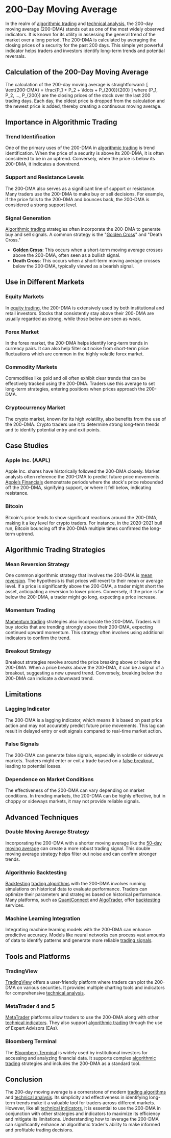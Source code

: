 # 200-Day Moving Average

In the realm of [algorithmic trading](../a/algorithmic_trading.md) and [technical analysis](../t/technical_analysis.md), the 200-day moving average (200-DMA) stands out as one of the most widely observed indicators. It is known for its utility in assessing the general trend of the market over a long period. The 200-DMA is calculated by averaging the closing prices of a security for the past 200 days. This simple yet powerful indicator helps traders and investors identify long-term trends and potential reversals.

## Calculation of the 200-Day Moving Average

The calculation of the 200-day moving average is straightforward:
\[
\text{200-DMA} = \frac{P_1 + P_2 + \ldots + P_{200}}{200}
\]
where \(P_1, P_2, ..., P_{200}\) are the closing prices of the stock over the last 200 trading days. Each day, the oldest price is dropped from the calculation and the newest price is added, thereby creating a continuous moving average.

## Importance in Algorithmic Trading

### Trend Identification
One of the primary uses of the 200-DMA in [algorithmic trading](../a/algorithmic_trading.md) is trend identification. When the price of a security is above its 200-DMA, it is often considered to be in an uptrend. Conversely, when the price is below its 200-DMA, it indicates a downtrend. 

### Support and Resistance Levels
The 200-DMA also serves as a significant line of support or resistance. Many traders use the 200-DMA to make buy or sell decisions. For example, if the price falls to the 200-DMA and bounces back, the 200-DMA is considered a strong support level. 

### Signal Generation
[Algorithmic trading](../a/algorithmic_trading.md) strategies often incorporate the 200-DMA to generate buy and sell signals. A common strategy is the "[Golden Cross](../g/golden_cross.md)" and "Death Cross." 
- **[Golden Cross](../g/golden_cross.md)**: This occurs when a short-term moving average crosses above the 200-DMA, often seen as a bullish signal.
- **Death Cross**: This occurs when a short-term moving average crosses below the 200-DMA, typically viewed as a bearish signal.

## Use in Different Markets

### Equity Markets
In [equity trading](../e/equity_trading.md), the 200-DMA is extensively used by both institutional and retail investors. Stocks that consistently stay above their 200-DMA are usually regarded as strong, while those below are seen as weak.

### Forex Market
In the forex market, the 200-DMA helps identify long-term trends in currency pairs. It can also help filter out noise from short-term price fluctuations which are common in the highly volatile forex market.

### Commodity Markets
Commodities like gold and oil often exhibit clear trends that can be effectively tracked using the 200-DMA. Traders use this average to set long-term strategies, entering positions when prices approach the 200-DMA.

### Cryptocurrency Market
The crypto market, known for its high volatility, also benefits from the use of the 200-DMA. Crypto traders use it to determine strong long-term trends and to identify potential entry and exit points.

## Case Studies

### Apple Inc. (AAPL)
Apple Inc. shares have historically followed the 200-DMA closely. Market analysts often reference the 200-DMA to predict future price movements. [Apple’s Financials](https://investor.apple.com/investor-relations/default.aspx) demonstrate periods where the stock's price rebounded off the 200-DMA, signifying support, or where it fell below, indicating resistance.

### Bitcoin
Bitcoin's price tends to show significant reactions around the 200-DMA, making it a key level for crypto traders. For instance, in the 2020-2021 bull run, Bitcoin bouncing off the 200-DMA multiple times confirmed the long-term uptrend.

## Algorithmic Trading Strategies

### Mean Reversion Strategy
One common algorithmic strategy that involves the 200-DMA is [mean reversion](../m/mean_reversion.md). The hypothesis is that prices will revert to their mean or average level. If a price is significantly above the 200-DMA, a trader might short the asset, anticipating a reversion to lower prices. Conversely, if the price is far below the 200-DMA, a trader might go long, expecting a price increase.

### Momentum Trading
[Momentum trading](../m/momentum_trading.md) strategies also incorporate the 200-DMA. Traders will buy stocks that are trending strongly above their 200-DMA, expecting continued upward momentum. This strategy often involves using additional indicators to confirm the trend.

### Breakout Strategy
Breakout strategies revolve around the price breaking above or below the 200-DMA. When a price breaks above the 200-DMA, it can be a signal of a breakout, suggesting a new upward trend. Conversely, breaking below the 200-DMA can indicate a downward trend.

## Limitations

### Lagging Indicator
The 200-DMA is a lagging indicator, which means it is based on past price action and may not accurately predict future price movements. This lag can result in delayed entry or exit signals compared to real-time market action.

### False Signals
The 200-DMA can generate false signals, especially in volatile or sideways markets. Traders might enter or exit a trade based on a [false breakout](../f/false_breakout.md), leading to potential losses.

### Dependence on Market Conditions
The effectiveness of the 200-DMA can vary depending on market conditions. In trending markets, the 200-DMA can be highly effective, but in choppy or sideways markets, it may not provide reliable signals.

## Advanced Techniques

### Double Moving Average Strategy
Incorporating the 200-DMA with a shorter moving average like the [50-day moving average](../1/50-day_moving_average.md) can create a more robust trading signal. This double moving average strategy helps filter out noise and can confirm stronger trends.

### Algorithmic Backtesting
[Backtesting](../b/backtesting.md) [trading algorithms](../t/trading_algorithms.md) with the 200-DMA involves running simulations on historical data to evaluate performance. Traders can optimize their parameters and strategies based on historical performance. Many platforms, such as [QuantConnect](https://www.quantconnect.com/) and [AlgoTrader](https://www.algotrader.com/), offer [backtesting](../b/backtesting.md) services.

### Machine Learning Integration
Integrating machine learning models with the 200-DMA can enhance predictive accuracy. Models like neural networks can process vast amounts of data to identify patterns and generate more reliable [trading signals](../t/trading_signals.md).

## Tools and Platforms

### TradingView
[TradingView](https://www.tradingview.com/) offers a user-friendly platform where traders can plot the 200-DMA on various securities. It provides multiple charting tools and indicators for comprehensive [technical analysis](../t/technical_analysis.md).

### MetaTrader 4 and 5
[MetaTrader](https://www.metatrader4.com/en) platforms allow traders to use the 200-DMA along with other [technical indicators](../t/technical_indicators.md). They also support [algorithmic trading](../a/algorithmic_trading.md) through the use of Expert Advisors (EAs).

### Bloomberg Terminal
The [Bloomberg Terminal](https://www.bloomberg.com/professional/solution/bloomberg-terminal/) is widely used by institutional investors for accessing and analyzing financial data. It supports complex [algorithmic trading](../a/algorithmic_trading.md) strategies and includes the 200-DMA as a standard tool.

## Conclusion

The 200-day moving average is a cornerstone of modern [trading algorithms](../t/trading_algorithms.md) and [technical analysis](../t/technical_analysis.md). Its simplicity and effectiveness in identifying long-term trends make it a valuable tool for traders across different markets. However, like all [technical indicators](../t/technical_indicators.md), it is essential to use the 200-DMA in conjunction with other strategies and indicators to maximize its efficiency and mitigate its limitations. Understanding how to leverage the 200-DMA can significantly enhance an algorithmic trader's ability to make informed and profitable trading decisions.